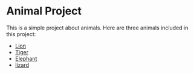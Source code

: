 # Animal Project

This is a simple project about animals. Here are three animals included in this project:

- [Lion](lion.md)
- [Tiger](tiger.md)
- [Elephant](elephant.md)
- [lizard](lizard.md)
